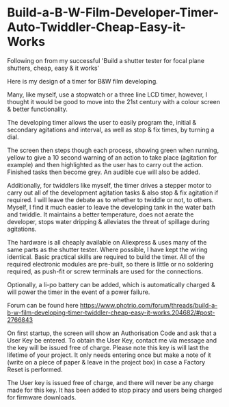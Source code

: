 # Build-a-B-W-Film-Developer-Timer-Auto-Twiddler-Cheap-Easy-it-Works

Following on from my successful 'Build a shutter tester for focal plane shutters, cheap, easy & it works'

Here is my design of a timer for B&W film developing.

Many, like myself, use a stopwatch or a three line LCD timer, however, I thought it would be good to move into the 21st century with a colour screen & better functionality.

The developing timer allows the user to easily program the, initial & secondary agitations and interval, as well as stop & fix times, by turning a dial.

The screen then steps though each process, showing green when running, yellow to give a 10 second warning of an action to take place (agitation for example)
and then highlighted as the user has to carry out the action. Finished tasks then become grey. An audible cue will also be added.

Additionally, for twiddlers like myself, the timer drives a stepper motor to carry out all of the development agitation tasks & also stop & fix agitation if required. I will leave the debate as to whether to twiddle or not, to others.
Myself, I find it much easier to leave the developing tank in the water bath and twiddle. It maintains a better temperature, does not aerate the developer, stops water dripping & alleviates the threat of spillage during agitations.

The hardware is all cheaply available on Aliexpress & uses many of the same parts as the shutter tester. Where possible, I have kept the wiring identical.
Basic practical skills are required to build the timer. All of the required electronic modules are pre-built, so there is little or no soldering required, as push-fit or screw terminals are used for the connections.

Optionally, a li-po battery can be added, which is automatically charged & will power the timer in the event of a power failure.

Forum can be found here
https://www.photrio.com/forum/threads/build-a-b-w-film-developing-timer-twiddler-cheap-easy-it-works.204682/#post-2766843

On first startup, the screen will show an Authorisation Code and ask that a User Key be entered. To obtain the User Key, contact me via message and the key will be issued free of charge. Please note this key is will last the lifetime of your project. It only needs entering once but make a note of it (write on a piece of paper & leave in the project box) in case a Factory Reset is performed.

The User key is issued free of charge, and there will never be any charge made for this key. It has been added to stop piracy and users being charged for firmware downloads.
